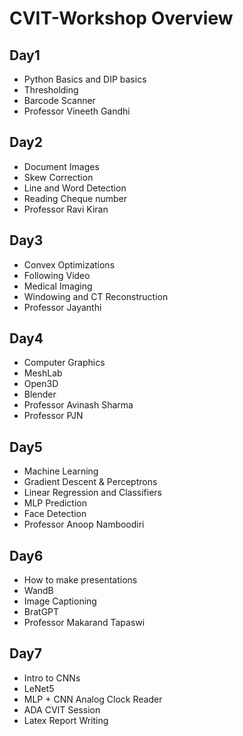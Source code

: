 # CVIT-Workshop Overview

## Day1
- Python Basics and DIP basics
- Thresholding
- Barcode Scanner
- Professor Vineeth Gandhi 

## Day2
- Document Images
- Skew Correction
- Line and Word Detection
- Reading Cheque number
- Professor Ravi Kiran

## Day3
- Convex Optimizations
- Following Video
- Medical Imaging
- Windowing and CT Reconstruction
- Professor Jayanthi

## Day4
- Computer Graphics
- MeshLab
- Open3D
- Blender
- Professor Avinash Sharma
- Professor PJN

## Day5
- Machine Learning
- Gradient Descent & Perceptrons
- Linear Regression and Classifiers
- MLP Prediction
- Face Detection 
- Professor Anoop Namboodiri

## Day6
- How to make presentations
- WandB
- Image Captioning
- BratGPT
- Professor Makarand Tapaswi

## Day7
- Intro to CNNs
- LeNet5
- MLP + CNN Analog Clock Reader
- ADA CVIT Session
- Latex Report Writing
